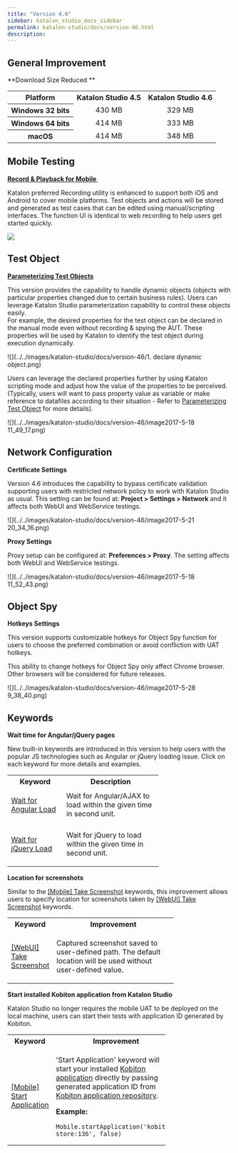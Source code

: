 ```yaml
---
title: "Version 4.6" 
sidebar: katalon_studio_docs_sidebar
permalink: katalon-studio/docs/version-46.html 
description: 
---
```

General Improvement
-------------------

**Download Size Reduced **

<table class="wrapped confluenceTable"><colgroup><col><col><col></colgroup><tbody><tr><th colspan="1" class="confluenceTh">Platform</th><th style="text-align: center;" class="confluenceTh">Katalon Studio 4.5</th><th style="text-align: center;" class="confluenceTh">Katalon Studio 4.6</th></tr><tr><th colspan="1" class="confluenceTh">Windows 32 bits</th><td colspan="1" style="text-align: center;" class="confluenceTd">430 MB</td><td colspan="1" style="text-align: center;" class="confluenceTd">329 MB</td></tr><tr><th colspan="1" class="confluenceTh">Windows 64 bits</th><td style="text-align: center;" class="confluenceTd">414 MB</td><td style="text-align: center;" class="confluenceTd">333 MB</td></tr><tr><th colspan="1" class="confluenceTh">macOS</th><td style="text-align: center;" class="confluenceTd">414 MB</td><td style="text-align: center;" class="confluenceTd">348 MB</td></tr></tbody></table>

Mobile Testing
--------------

**[Record & Playback for Mobile ](https://docs.katalon.com/display/KD/Recording+Mobile+Test)**

Katalon preferred Recording utility is enhanced to support both iOS and Android to cover mobile platforms. Test objects and actions will be stored and generated as test cases that can be edited using manual/scripting interfaces. The function UI is identical to web recording to help users get started quickly.  

![](../../images/katalon-studio/docs/version-46/record_mobile.png)

Test Object
-----------

**[Parameterizing Test Objects](https://docs.katalon.com/display/KD/Manage+Test+Object#ManageTestObject-ParameterizingTestObject)**

This version provides the capability to handle dynamic objects (objects with particular properties changed due to certain business rules). Users can leverage Katalon Studio parameterization capability to control these objects easily.  
For example, the desired properties for the test object can be declared in the manual mode even without recording & spying the AUT. These properties will be used by Katalon to identify the test object during execution dynamically.

![](../../images/katalon-studio/docs/version-46/1. declare dynamic object.png)

Users can leverage the declared properties further by using Katalon scripting mode and adjust how the value of the properties to be perceived. (Typically, users will want to pass property value as variable or make reference to datafiles according to their situation - Refer to [Parameterizing Test Object](/display/KD/Manage+Test+Object#ManageTestObject-ParameterizingTestObject) for more details).

![](../../images/katalon-studio/docs/version-46/image2017-5-18 11_49_17.png)

Network Configuration
---------------------

**Certificate Settings**

Version 4.6 introduces the capability to bypass certificate validation supporting users with restricted network policy to work with Katalon Studio as usual. This setting can be found at: **Project > Settings > Network** and it affects both WebUI and WebService testings.

![](../../images/katalon-studio/docs/version-46/image2017-5-21 20_34_16.png)

**Proxy Settings**

Proxy setup can be configured at: **Preferences > Proxy**. The setting affects both WebUI and WebService testings. 

![](../../images/katalon-studio/docs/version-46/image2017-5-18 11_52_43.png)

Object Spy
----------

**Hotkeys Settings**

This version supports customizable hotkeys for Object Spy function for users to choose the preferred combination or avoid confliction with UAT hotkeys. 

This ability to change hotkeys for Object Spy only affect Chrome browser. Other browsers will be considered for future releases.

  
![](../../images/katalon-studio/docs/version-46/image2017-5-28 9_38_40.png)

Keywords
--------

**Wait time for Angular/jQuery pages**

New built-in keywords are introduced in this version to help users with the popular JS technologies such as Angular or jQuery loading issue. Click on each keyword for more details and examples. 

<table class="wrapped relative-table confluenceTable" style="width: 67.3563%;"><colgroup><col style="width: 36.5812%;"><col style="width: 63.4188%;"></colgroup><tbody><tr><th class="confluenceTh">Keyword</th><th class="confluenceTh">Description</th></tr><tr><td class="confluenceTd"><p><a href="https://docs.katalon.com/display/KD/%5BWebUI%5D+Wait+For+Angular+Load" rel="nofollow">Wait for Angular Load</a></p></td><td class="confluenceTd">Wait for Angular/AJAX to load within the given time in second unit.</td></tr><tr><td class="confluenceTd"><a href="https://docs.katalon.com/display/KD/%5BWebUI%5D+Wait+for+jQuery+Load" rel="nofollow">Wait for jQuery Load</a></td><td class="confluenceTd"><p>Wait for jQuery to load within the given time in second unit.</p></td></tr></tbody></table>

**Location for screenshots**

Similar to the [\[Mobile\] Take Screenshot](https://docs.katalon.com/x/WpQY) keywords, this improvement allows users to specify location for screenshots taken by [\[WebUI\] Take Screenshot](https://docs.katalon.com/display/KD/%5BWebUI%5D+Take+Screenshot) keywords.

<table class="relative-table wrapped confluenceTable" style="width: 74.0859%;"><colgroup><col style="width: 23.9527%;"><col style="width: 76.0473%;"></colgroup><tbody><tr><th class="confluenceTh">Keyword</th><th class="confluenceTh">Improvement</th></tr><tr><td class="confluenceTd"><a href="https://docs.katalon.com/display/KD/%5BWebUI%5D+Take+Screenshot" rel="nofollow">[WebUI] Take Screenshot</a></td><td class="confluenceTd"><p>Captured screenshot saved to user-defined path. The default location will be used without user-defined value.</p></td></tr></tbody></table>

**Start installed Kobiton application from Katalon Studio**

Katalon Studio no longer requires the mobile UAT to be deployed on the local machine, users can start their tests with application ID generated by Kobiton. 

<table class="relative-table wrapped confluenceTable" style="width: 70.4293%;"><colgroup><col style="width: 29.4915%;"><col style="width: 70.5085%;"></colgroup><tbody><tr><th class="confluenceTh">Keyword</th><th class="confluenceTh">Improvement</th></tr><tr><td class="confluenceTd"><a href="https://docs.katalon.com/display/KD/%5BMobile%5D+Start+Application" rel="nofollow">[Mobile] Start Application</a></td><td class="confluenceTd"><div class="content-wrapper"><p>'Start Application' keyword will start your installed <a class="external-link" href="http://docs.kobiton.com/display/DOC/App+repository" rel="nofollow">Kobiton application</a> directly by passing generated application ID from <a class="external-link" href="http://docs.kobiton.com/display/DOC/App+repository" rel="nofollow">Kobiton application repository</a>.</p><p><strong>Example:</strong></p><div class="code panel pdl conf-macro output-block" data-hasbody="true" data-macro-name="code" style="border-width: 1px;"><div class="codeContent panelContent pdl"><pre><code class="language-groovy">Mobile.startApplication('kobiton-store:136', false)</code></pre></div></div></div></td></tr></tbody></table>